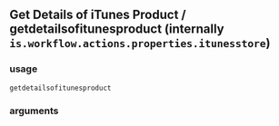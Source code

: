 
## Get Details of iTunes Product / getdetailsofitunesproduct (internally `is.workflow.actions.properties.itunesstore`)




### usage
`getdetailsofitunesproduct `

### arguments

